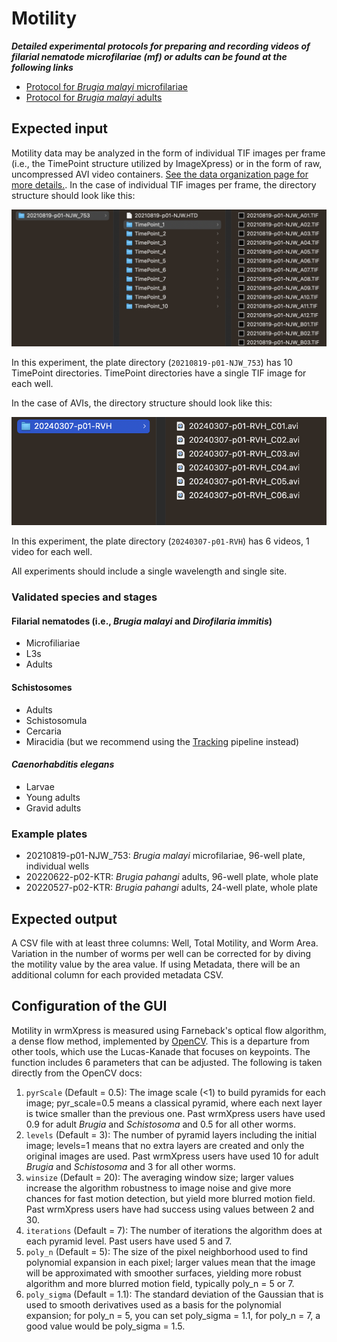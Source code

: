 # Motility

***Detailed experimental protocols for preparing and recording videos of filarial nematode microfilariae (mf) or adults can be found at the following links***

- [Protocol for *Brugia malayi* microfilariae](https://protocolexchange.researchsquare.com/article/pex-1916/v2)
- [Protocol for *Brugia malayi* adults](https://protocolexchange.researchsquare.com/article/pex-1918/v2)

## Expected input

Motility data may be analyzed in the form of individual TIF images per frame (i.e., the TimePoint structure utilized by ImageXpress) or in the form of raw, uncompressed AVI video containers. [See the data organization page for more details.](../data_organization.md). In the case of individual TIF images per frame, the directory structure should look like this:

![Structure for individual TIF images](../img/tif_structure.png)

In this experiment, the plate directory (`20210819-p01-NJW_753`) has 10 TimePoint directories. TimePoint directories have a single TIF image for each well.

In the case of AVIs, the directory structure should look like this:

![Structure for individual AVI videos](../img/avi_structure.png)

In this experiment, the plate directory (`20240307-p01-RVH`) has 6 videos, 1 video for each well.

All experiments should include a single wavelength and single site.

### Validated species and stages

#### Filarial nematodes (i.e., *Brugia malayi* and *Dirofilaria immitis*)

- Microfiliariae
- L3s
- Adults
  
#### Schistosomes

- Adults
- Schistosomula
- Cercaria
- Miracidia (but we recommend using the [Tracking](tracking.md) pipeline instead)
  
#### *Caenorhabditis elegans*

- Larvae
- Young adults
- Gravid adults

### Example plates

- 20210819-p01-NJW_753: *Brugia malayi* microfilariae, 96-well plate, individual wells
- 20220622-p02-KTR: *Brugia pahangi* adults, 96-well plate, whole plate
- 20220527-p02-KTR: *Brugia pahangi* adults, 24-well plate, whole plate

## Expected output

A CSV file with at least three columns: Well, Total Motility, and Worm Area. Variation in the number of worms per well can be corrected for by diving the motility value by the area value. If using Metadata, there will be an additional column for each provided metadata CSV.

## Configuration of the GUI

Motility in wrmXpress is measured using Farneback's optical flow algorithm, a dense flow method, implemented by [OpenCV](https://docs.opencv.org/4.6.0/dc/d6b/group__video__track.html#ga5d10ebbd59fe09c5f650289ec0ece5af). This is a departure from other tools, which use the Lucas-Kanade that focuses on keypoints. The function includes 6 parameters that can be adjusted. The following is taken directly from the OpenCV docs:

1. `pyrScale` (Default = 0.5): The image scale (<1) to build pyramids for each image; pyr_scale=0.5 means a classical pyramid, where each next layer is twice smaller than the previous one. Past wrmXpress users have used 0.9 for adult *Brugia* and *Schistosoma* and 0.5 for all other worms.
2. `levels` (Default = 3): The number of pyramid layers including the initial image; levels=1 means that no extra layers are created and only the original images are used. Past wrmXpress users have used 10 for adult *Brugia* and *Schistosoma* and 3 for all other worms.
3. `winsize` (Default = 20): The averaging window size; larger values increase the algorithm robustness to image noise and give more chances for fast motion detection, but yield more blurred motion field. Past wrmXpress users have had success using values between 2 and 30.
4. `iterations` (Default = 7): The number of iterations the algorithm does at each pyramid level. Past users have used 5 and 7.
5. `poly_n` (Default = 5): The size of the pixel neighborhood used to find polynomial expansion in each pixel; larger values mean that the image will be approximated with smoother surfaces, yielding more robust algorithm and more blurred motion field, typically poly_n = 5 or 7.
6. `poly_sigma` (Default = 1.1): The standard deviation of the Gaussian that is used to smooth derivatives used as a basis for the polynomial expansion; for poly_n = 5, you can set poly_sigma = 1.1, for poly_n = 7, a good value would be poly_sigma = 1.5.